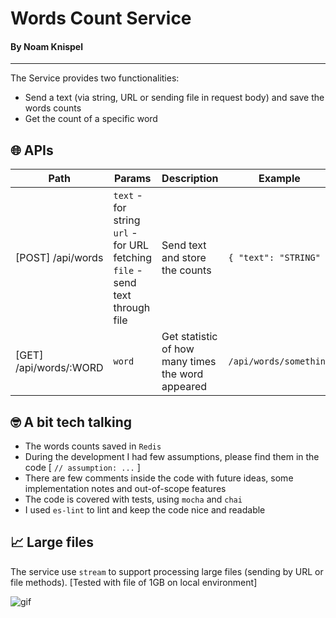 # Words Count Service
#### By Noam Knispel
---

The Service provides two functionalities:
* Send a text (via string, URL or sending file in request body) and save the words counts
* Get the count of a specific word


## 🌐 APIs

**Path** | **Params** | **Description** | **Example**
--- | --- | --- | ---
[POST] /api/words | `text` - for string <br /> `url` - for URL fetching <br /> `file` - send text through file | Send text and store the counts | `{ "text": "STRING" }`
[GET] /api/words/:WORD | `word` | Get statistic of how many times the word appeared | `/api/words/something`


## 🤓 A bit tech talking
- The words counts saved in `Redis`
- During the development I had few assumptions, please find them in the code [ `// assumption: ...` ]
- There are few comments inside the code with future ideas, some implementation notes and out-of-scope features
- The code is covered with tests, using `mocha` and `chai`
- I used `es-lint` to lint and keep the code nice and readable


## 📈 Large files
The service use `stream` to support processing large files (sending by URL or file methods).
[Tested with file of 1GB on local environment]



![gif](https://media.giphy.com/media/l41YtZOb9EUABnuqA/giphy.gif "count")
